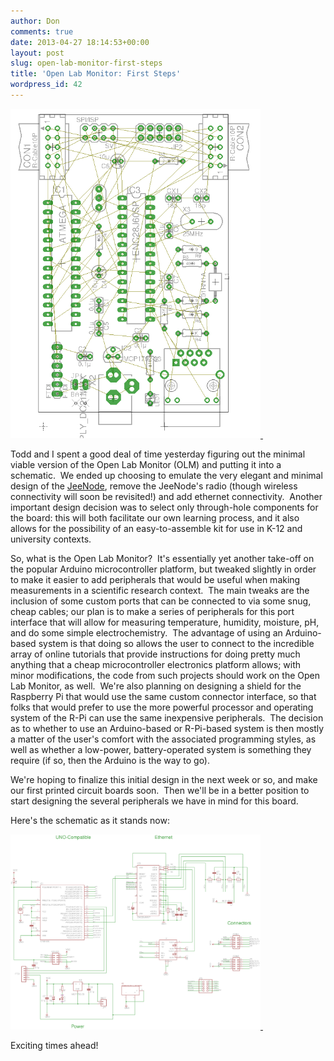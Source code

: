 ```yaml
---
author: Don
comments: true
date: 2013-04-27 18:14:53+00:00
layout: post
slug: open-lab-monitor-first-steps
title: 'Open Lab Monitor: First Steps'
wordpress_id: 42
---
```


<a href="/assets/olm_throughhole.png"><img width = 400 src="/assets/olm_throughhole.png" /> </a>


Todd and I spent a good deal of time yesterday figuring out the minimal viable version of the Open Lab Monitor (OLM) and putting it into a schematic.  We ended up choosing to emulate the very elegant and minimal design of the [JeeNode](http://jeelabs.net/projects/hardware/wiki/JeeNode), remove the JeeNode's radio (though wireless connectivity will soon be revisited!) and add ethernet connectivity.  Another important design decision was to select only through-hole components for the board: this will both facilitate our own learning process, and it also allows for the possibility of an easy-to-assemble kit for use in K-12 and university contexts.

So, what is the Open Lab Monitor?  It's essentially yet another take-off on the popular Arduino microcontroller platform, but tweaked slightly in order to make it easier to add peripherals that would be useful when making measurements in a scientific research context.  The main tweaks are the inclusion of some custom ports that can be connected to via some snug, cheap cables; our plan is to make a series of peripherals for this port interface that will allow for measuring temperature, humidity, moisture, pH, and do some simple electrochemistry.  The advantage of using an Arduino-based system is that doing so allows the user to connect to the incredible array of online tutorials that provide instructions for doing pretty much anything that a cheap microcontroller electronics platform allows; with minor modifications, the code from such projects should work on the Open Lab Monitor, as well.  We're also planning on designing a shield for the Raspberry Pi that would use the same custom connector interface, so that folks that would prefer to use the more powerful processor and operating system of the R-Pi can use the same inexpensive peripherals.  The decision as to whether to use an Arduino-based or R-Pi-based system is then mostly a matter of the user's comfort with the associated programming styles, as well as whether a low-power, battery-operated system is something they require (if so, then the Arduino is the way to go).

We're hoping to finalize this initial design in the next week or so, and make our first printed circuit boards soon.  Then we'll be in a better position to start designing the several peripherals we have in mind for this board.

Here's the schematic as it stands now:

<a href="/assets/olmetherv02.png"><img width = 400 src="/assets/olmetherv02.png" /> </a>

Exciting times ahead!
